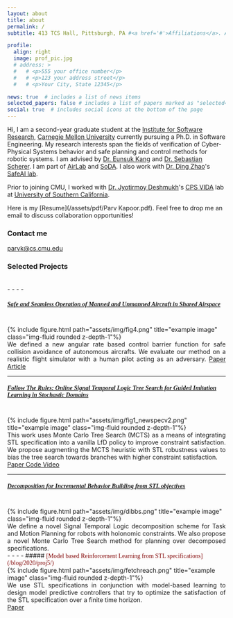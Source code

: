 ```yaml
---
layout: about
title: about
permalink: /
subtitle: 413 TCS Hall, Pittsburgh, PA #<a href='#'>Affiliations</a>. Address. Contacts. Moto. Etc.

profile:
  align: right
  image: prof_pic.jpg
  # address: >
  #   # <p>555 your office number</p>
  #   # <p>123 your address street</p>
  #   # <p>Your City, State 12345</p>

news: true  # includes a list of news items
selected_papers: false # includes a list of papers marked as "selected={true}"
social: true  # includes social icons at the bottom of the page
---
```


Hi, I am a second-year graduate student at the [Institute for Software Research](https://www.isri.cmu.edu/), [Carnegie Mellon University](https://www.cmu.edu/) currently pursuing a Ph.D. in Software Engineering. My research interests span the fields of verification of Cyber-Physical Systems behavior and safe planning and control methods for robotic systems.​ I am advised by [Dr. Eunsuk Kang](https://eskang.github.io/) and [Dr. Sebastian Scherer](https://www.ri.cmu.edu/ri-faculty/sebastian-scherer/). I am part of [AirLab](http://theairlab.org/) and [SoDA](https://cmu-soda.github.io/#/). I also work with [Dr. Ding Zhao](https://www.meche.engineering.cmu.edu/directory/bios/zhao-ding.html)'s [SafeAI lab](https://safeai-lab.github.io/). 

Prior to joining CMU, I worked with [Dr. Jyotirmoy Deshmukh](https://jdeshmukh.github.io/)'s [CPS VIDA](https://cps-vida.github.io/) lab at [University of Southern California](https://www.usc.edu/).


Here is my [Resume](/assets/pdf/Parv Kapoor.pdf). Feel free to drop me an email to discuss collaboration opportunities!

### Contact me

[parvk@cs.cmu.edu](mailto:parvk@cs.cmu.edu)

### Selected Projects  
<br>
- - - -
    

##### <span style="color:Maroon;font-family:Georgia;"> [Safe and Seamless Operation of Manned and Unmanned Aircraft in Shared Airspace](/blog/2022/proj1/) </span>
<br>
<div class="row justify-content-sm-center">
  <div class="col-sm">
        {% include figure.html path="assets/img/fig4.png" title="example image" class="img-fluid rounded z-depth-1"%}
    </div>

<div class="col-sm" style="text-align: justify"> We defined a new angular rate based control barrier function for safe collision avoidance of autonomous aircrafts. We evaluate our method on a realistic flight simulator with a human pilot acting as an adversary. 
<a href='/assets/pdf/challenges_in_shared_airspace.pdf'>Paper</a>  <a href='https://www.cs.cmu.edu/news/2022/ai-pilot'>Article</a>
</div>

</div>

- - - -


##### <span style="color:Maroon;font-family:Georgia;"> [Follow The Rules: Online Signal Temporal Logic Tree Search for Guided Imitation Learning in Stochastic Domains](/blog/2022/proj2/) </span>
<br>
<div class="row justify-content-sm-center">
  <div class="col-sm">
        {% include figure.html path="assets/img/fig1_newspecv2.png" title="example image" class="img-fluid rounded z-depth-1"%}
    </div>

<div class="col-sm" style="text-align: justify"> This work uses Monte Carlo Tree Search (MCTS) as a means of integrating STL specification into a vanilla LfD policy to improve constraint satisfaction. We propose augmenting the MCTS
heuristic with STL robustness values to bias the tree search towards branches with higher constraint satisfaction. 
<br>
<a href='https://arxiv.org/abs/2209.13737'> Paper </a>  <a href='https://github.com/castacks/mcts-stl-planning'>  Code  </a>  <a href='https://www.youtube.com/watch?v=fiFCwc57MQs'>  Video </a> 
</div>

</div>



- - - -

##### <span style="color:Maroon;font-family:Georgia;"> [Decomposition for Incremental Behavior Building from STL objectives ](/blog/2022/proj3/) </span>
<br>
<div class="row justify-content-sm-center">
  <div class="col-sm">
        {% include figure.html path="assets/img/dibbs.png" title="example image" class="img-fluid rounded z-depth-1"%}
    </div>

<div class="col-sm" style="text-align: justify"> We define a novel Signal Temporal Logic decomposition scheme for Task and Motion Planning for robots with holonomic constraints. We also propose a novel Monte Carlo Tree Search method for planning over decomposed specifications. 
</div>
</div>
- - - -
##### <span style="color:Maroon;font-family:Georgia;"> [Model based Reinforcement Learning from STL specifications](/blog/2020/proj5/) </span>
<br>
<div class="row justify-content-sm-center">
  <div class="col-sm">
        {% include figure.html path="assets/img/fetchreach.png" title="example image" class="img-fluid rounded z-depth-1"%}
    </div>

<div class="col-sm" style="text-align: justify">  We use STL
specifications in conjunction with model-based learning to design
model predictive controllers that try to optimize the satisfaction
of the STL specification over a finite time horizon.
<br>
<a href='https://arxiv.org/abs/2011.04950'>Paper</a> 
</div>
</div>

